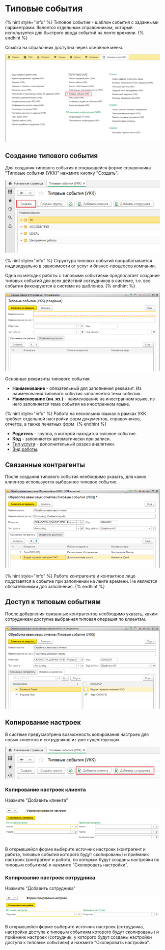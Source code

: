 # Типовые события

{% hint style="info" %}
Типовое событие - шаблон события с заданными параметрами. Является отдельным справочником, который используется для быстрого ввода событий на ленте времени.
{% endhint %}

Ссылка на справочник доступна через основное меню.

![](.gitbook/assets/image%20%2850%29.png)

## Создание типового события

Для создания типового события в открывшейся форме справочника "Типовые события \(УКК\)" нажмите кнопку "Создать".

![](.gitbook/assets/image%20%2853%29.png)

{% hint style="info" %}
Структура типовых событий прорабатывается индивидуально в зависимости от услуг и бизнес-процессов компании.

Одна из методик работы с типовыми событиями предполагает создание типовых событий для всех действий сотрудников в системе, т.е. все события фиксируются в системе из шаблонов.
{% endhint %}

![](.gitbook/assets/image%20%289%29.png)

Основные реквизиты типового события:

* **Наименование** - обязательный для заполнения реквизит. Из наименования типового события заполняется тема события.
* **Наименование \(ин. яз.\)** - наименование на иностранном языке, из него заполняется тема события на иностранном языке.

{% hint style="info" %}
Работа на нескольких языках в рамках УКК требует отдельной настройки форм документов, справочников, отчетов, а также печатных форм.
{% endhint %}

* **Родитель** - группа, в которой находится типовое событие.
* **Код** - заполняется автоматически при записи.
* [Тип услуги](analitika/dopolnitelnye-razrezy-analitiki.md) - дополнительный разрез аналитики.
* [Вид работы](raboty/vidy-rabot.md).

## Связанные контрагенты

После создания типового события необходимо указать, для каких клиентов используется выбранное типовое событие.

![](.gitbook/assets/image%20%2843%29.png)

{% hint style="info" %}
Работа контрагента и контактное лицо подставятся в событие при заполнении на ленте времени. Не являются обязательными для заполнения.
{% endhint %}

## Доступ к типовым событиям

После добавления связанных контрагентов необходимо указать, каким сотрудникам доступна выбранная типовая операция по клиентам.

![](.gitbook/assets/image%20%2851%29.png)

## Копирование настроек

В системе предусмотрена возможность копирования настроек для новых клиентов и сотрудников из уже существующих.

![](.gitbook/assets/image%20%2871%29.png)

### Копирование настроек клиента

Нажмите "Добавить клиента"

![](.gitbook/assets/image%20%2883%29.png)

В открывшейся форме выберите источник настроек \(контрагент и работа, типовые события которого будут скопированы\) и приёмник настроек \(контрагент и работа, по которым будут созданы настройки по типовым событиям\) и нажмите "Скопировать настройки".

### Копирование настроек сотрудника

Нажмите "Добавить сотрудника"

![](.gitbook/assets/image%20%2839%29.png)

В открывшейся форме выберите источник настроек \(сотрудника, настройки доступа к типовым событиям которого будут скопированы\) и приёмник настроек \(сотрудник, у которого будут созданы настройки доступа к типовым событиям\) и нажмите "Скопировать настройки".

